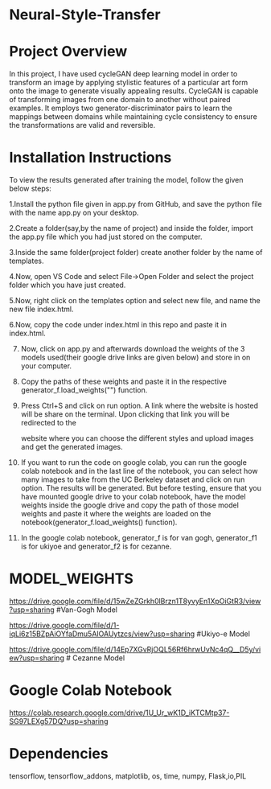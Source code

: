 # Neural-Style-Transfer

# Project Overview
In this project, I have used cycleGAN deep learning model in order to transform an image by applying stylistic features of a particular art form onto the image to generate visually appealing results. CycleGAN is capable of transforming images from one domain to another without paired examples. It employs two generator-discriminator pairs to learn the mappings between domains while maintaining cycle consistency to ensure the transformations are valid and reversible.

# Installation Instructions
To view the results generated after training the model, follow the given below steps:

1.Install the python file given in app.py from GitHub, and save the python file with the name app.py on your desktop.

2.Create a folder(say,by the name of project) and inside the folder, import the app.py file which you had just stored on the computer. 

3.Inside the same folder(project folder) create another folder by the name of templates.

4.Now, open VS Code and select File->Open Folder and select the project folder which you have just created.

5.Now, right click on the templates option and select new file, and name the new file index.html.

6.Now, copy the code under index.html in this repo and paste it in index.html. 

7. Now, click on app.py and afterwards download the weights of the 3 models used(their google drive links are given below) and store in on your computer.

8. Copy the paths of these weights and paste it in the respective generator_f.load_weights("") function.

9. Press Ctrl+S and click on run option. A link where the website is hosted will be share on the terminal. Upon clicking that link you will be redirected to the

   website where you can choose the different styles and upload images and get the generated images.

10. If you want to run the code on google colab, you can run the google colab notebook and in the last line of the notebook, you can select how many images to take from the UC Berkeley dataset and click on run option. The results will be generated. But before testing, ensure that you have mounted google drive to your colab notebook, have the model weights inside the google drive and copy the path of those model weights and paste it where the weights are loaded on the notebook(generator_f.load_weights() function).

11. In the google colab notebook, generator_f is for van gogh, generator_f1 is for ukiyoe and generator_f2 is for cezanne.

# MODEL_WEIGHTS

https://drive.google.com/file/d/15wZeZGrkh0lBrzn1T8yvyEn1XpOiGtR3/view?usp=sharing   #Van-Gogh Model

https://drive.google.com/file/d/1-iqLi6z15BZpAiOYfaDmu5AIOAUytzcs/view?usp=sharing   #Ukiyo-e Model

https://drive.google.com/file/d/14Ep7XGvRjOQL56Rf6hrwUvNc4qQ__D5y/view?usp=sharing   # Cezanne Model

# Google Colab Notebook

https://colab.research.google.com/drive/1U_Ur_wK1D_iKTCMtp37-SG97LEXg57DQ?usp=sharing

# Dependencies
tensorflow, tensorflow_addons, matplotlib, os, time, numpy, Flask,io,PIL

